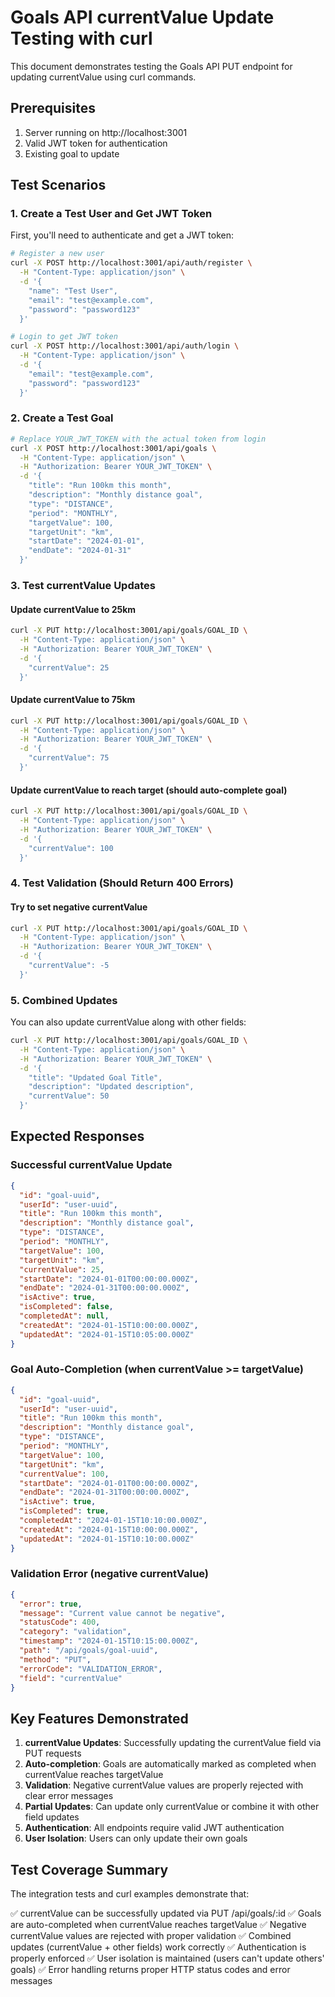 # Goals API currentValue Update Testing with curl

This document demonstrates testing the Goals API PUT endpoint for updating currentValue using curl commands.

## Prerequisites

1. Server running on http://localhost:3001
2. Valid JWT token for authentication
3. Existing goal to update

## Test Scenarios

### 1. Create a Test User and Get JWT Token

First, you'll need to authenticate and get a JWT token:

```bash
# Register a new user
curl -X POST http://localhost:3001/api/auth/register \
  -H "Content-Type: application/json" \
  -d '{
    "name": "Test User",
    "email": "test@example.com",
    "password": "password123"
  }'

# Login to get JWT token
curl -X POST http://localhost:3001/api/auth/login \
  -H "Content-Type: application/json" \
  -d '{
    "email": "test@example.com",
    "password": "password123"
  }'
```

### 2. Create a Test Goal

```bash
# Replace YOUR_JWT_TOKEN with the actual token from login
curl -X POST http://localhost:3001/api/goals \
  -H "Content-Type: application/json" \
  -H "Authorization: Bearer YOUR_JWT_TOKEN" \
  -d '{
    "title": "Run 100km this month",
    "description": "Monthly distance goal",
    "type": "DISTANCE",
    "period": "MONTHLY",
    "targetValue": 100,
    "targetUnit": "km",
    "startDate": "2024-01-01",
    "endDate": "2024-01-31"
  }'
```

### 3. Test currentValue Updates

#### Update currentValue to 25km
```bash
curl -X PUT http://localhost:3001/api/goals/GOAL_ID \
  -H "Content-Type: application/json" \
  -H "Authorization: Bearer YOUR_JWT_TOKEN" \
  -d '{
    "currentValue": 25
  }'
```

#### Update currentValue to 75km
```bash
curl -X PUT http://localhost:3001/api/goals/GOAL_ID \
  -H "Content-Type: application/json" \
  -H "Authorization: Bearer YOUR_JWT_TOKEN" \
  -d '{
    "currentValue": 75
  }'
```

#### Update currentValue to reach target (should auto-complete goal)
```bash
curl -X PUT http://localhost:3001/api/goals/GOAL_ID \
  -H "Content-Type: application/json" \
  -H "Authorization: Bearer YOUR_JWT_TOKEN" \
  -d '{
    "currentValue": 100
  }'
```

### 4. Test Validation (Should Return 400 Errors)

#### Try to set negative currentValue
```bash
curl -X PUT http://localhost:3001/api/goals/GOAL_ID \
  -H "Content-Type: application/json" \
  -H "Authorization: Bearer YOUR_JWT_TOKEN" \
  -d '{
    "currentValue": -5
  }'
```

### 5. Combined Updates
You can also update currentValue along with other fields:

```bash
curl -X PUT http://localhost:3001/api/goals/GOAL_ID \
  -H "Content-Type: application/json" \
  -H "Authorization: Bearer YOUR_JWT_TOKEN" \
  -d '{
    "title": "Updated Goal Title",
    "description": "Updated description",
    "currentValue": 50
  }'
```

## Expected Responses

### Successful currentValue Update
```json
{
  "id": "goal-uuid",
  "userId": "user-uuid",
  "title": "Run 100km this month",
  "description": "Monthly distance goal",
  "type": "DISTANCE",
  "period": "MONTHLY",
  "targetValue": 100,
  "targetUnit": "km",
  "currentValue": 25,
  "startDate": "2024-01-01T00:00:00.000Z",
  "endDate": "2024-01-31T00:00:00.000Z",
  "isActive": true,
  "isCompleted": false,
  "completedAt": null,
  "createdAt": "2024-01-15T10:00:00.000Z",
  "updatedAt": "2024-01-15T10:05:00.000Z"
}
```

### Goal Auto-Completion (when currentValue >= targetValue)
```json
{
  "id": "goal-uuid",
  "userId": "user-uuid",
  "title": "Run 100km this month",
  "description": "Monthly distance goal",
  "type": "DISTANCE",
  "period": "MONTHLY",
  "targetValue": 100,
  "targetUnit": "km",
  "currentValue": 100,
  "startDate": "2024-01-01T00:00:00.000Z",
  "endDate": "2024-01-31T00:00:00.000Z",
  "isActive": true,
  "isCompleted": true,
  "completedAt": "2024-01-15T10:10:00.000Z",
  "createdAt": "2024-01-15T10:00:00.000Z",
  "updatedAt": "2024-01-15T10:10:00.000Z"
}
```

### Validation Error (negative currentValue)
```json
{
  "error": true,
  "message": "Current value cannot be negative",
  "statusCode": 400,
  "category": "validation",
  "timestamp": "2024-01-15T10:15:00.000Z",
  "path": "/api/goals/goal-uuid",
  "method": "PUT",
  "errorCode": "VALIDATION_ERROR",
  "field": "currentValue"
}
```

## Key Features Demonstrated

1. **currentValue Updates**: Successfully updating the currentValue field via PUT requests
2. **Auto-completion**: Goals are automatically marked as completed when currentValue reaches targetValue
3. **Validation**: Negative currentValue values are properly rejected with clear error messages
4. **Partial Updates**: Can update only currentValue or combine it with other field updates
5. **Authentication**: All endpoints require valid JWT authentication
6. **User Isolation**: Users can only update their own goals

## Test Coverage Summary

The integration tests and curl examples demonstrate that:

✅ currentValue can be successfully updated via PUT /api/goals/:id
✅ Goals are auto-completed when currentValue reaches targetValue
✅ Negative currentValue values are rejected with proper validation
✅ Combined updates (currentValue + other fields) work correctly
✅ Authentication is properly enforced
✅ User isolation is maintained (users can't update others' goals)
✅ Error handling returns proper HTTP status codes and error messages
